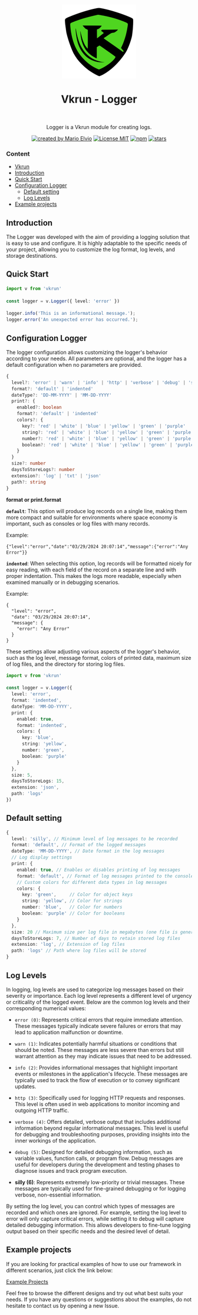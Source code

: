 <div align="center">
  <img src="../../../logo.svg" width="200px" align="center" alt="Vkrun logo" />
  <h1 align="center">Vkrun - Logger</h1>
  <br/>
  <p align="center">
    Logger is a Vkrun module for creating logs.
  </p>
</div>

<p align="center">
  <a href="https://github.com/jukerah" rel="nofollow"><img src="https://img.shields.io/badge/created%20by-Mario%20Elvio-blue.svg" alt="created by Mario Elvio"></a>
  <a href="https://opensource.org/licenses/MIT" rel="nofollow"><img src="https://img.shields.io/badge/License%20-MIT-blue.svg" alt="License MIT"></a>
  <a href="https://www.npmjs.com/package/vkrun" rel="nofollow"><img src="https://img.shields.io/npm/dw/vkrun.svg?color=blue" alt="npm"></a>
  <a href="https://www.npmjs.com/package/vkrun" rel="nofollow"><img src="https://img.shields.io/github/stars/jukerah/vkrun" alt="stars"></a>
</p>

### Content
- [Vkrun](https://github.com/vkrunjs/vkrun)
- [Introduction](#introduction)
- [Quick Start](#quick-start)
- [Configuration Logger](#configuration-logger)
  - [Default setting](#default-setting)
  - [Log Levels](#log-levels)
- [Example projects](#example-projects)

<h2 id="introduction">Introduction</h2>

The Logger was developed with the aim of providing a logging solution that is easy to use and configure. It is highly adaptable to the specific needs of your project, allowing you to customize the log format, log levels, and storage destinations.

<h2 id="quick-start">Quick Start</h2>

```ts
import v from 'vkrun'

const logger = v.Logger({ level: 'error' })

logger.info('This is an informational message.');
logger.error('An unexpected error has occurred.');
```

<h2 id="configuration-logger">Configuration Logger</h2>

The logger configuration allows customizing the logger's behavior according to your needs. All parameters are optional, and the logger has a default configuration when no parameters are provided.

```ts
{
  level?: 'error' | 'warn' | 'info' | 'http' | 'verbose' | 'debug' | 'silly'
  format?: 'default' | 'indented'
  dateType?: 'DD-MM-YYYY' | 'MM-DD-YYYY'
  print?: {
    enabled?: boolean
    format?: 'default' | 'indented'
    colors?: {
      key?: 'red' | 'white' | 'blue' | 'yellow' | 'green' | 'purple'
      string?: 'red' | 'white' | 'blue' | 'yellow' | 'green' | 'purple'
      number?: 'red' | 'white' | 'blue' | 'yellow' | 'green' | 'purple'
      boolean?: 'red' | 'white' | 'blue' | 'yellow' | 'green' | 'purple'
    }
  }
  size?: number
  daysToStoreLogs?: number
  extension?: 'log' | 'txt' | 'json'
  path?: string
}
```

**format or print.format**

**`default`**: This option will produce log records on a single line, making them more compact and suitable for environments where space economy is important, such as consoles or log files with many records.

Example:

```log
{"level":"error","date":"03/29/2024 20:07:14","message":{"error":"Any Error"}}
```

**`indented`**: When selecting this option, log records will be formatted nicely for easy reading, with each field of the record on a separate line and with proper indentation. This makes the logs more readable, especially when examined manually or in debugging scenarios.

Example:

```log
{
  "level": "error",
  "date": "03/29/2024 20:07:14",
  "message": {
    "error": "Any Error"
  }
}
```

These settings allow adjusting various aspects of the logger's behavior, such as the log level, message format, colors of printed data, maximum size of log files, and the directory for storing log files.

```ts
import v from 'vkrun'

const logger = v.Logger({
  level: 'error',
  format: 'indented',
  dateType: 'MM-DD-YYYY',
  print: {
    enabled: true,
    format: 'indented',
    colors: {
      key: 'blue',
      string: 'yellow',
      number: 'green',
      boolean: 'purple'
    }
  },
  size: 5,
  daysToStoreLogs: 15,
  extension: 'json',
  path: 'logs'
})
```

<h2 id="default-setting">Default setting</h2>

```ts
{
  level: 'silly', // Minimum level of log messages to be recorded
  format: 'default', // Format of the logged messages
  dateType: 'MM-DD-YYYY', // Date format in the log messages
  // Log display settings
  print: {
    enabled: true, // Enables or disables printing of log messages
    format: 'default', // Format of log messages printed to the console
    // Custom colors for different data types in log messages
    colors: { 
      key: 'green',     // Color for object keys
      string: 'yellow', // Color for strings
      number: 'blue',   // Color for numbers
      boolean: 'purple' // Color for booleans
    }
  },
  size: 20 // Maximum size per log file in megabytes (one file is generated per hour)
  daysToStoreLogs: 7, // Number of days to retain stored log files
  extension: 'log', // Extension of log files
  path: 'logs' // Path where log files will be stored
}
```

<h2 id="log-levels">Log Levels</h2>

In logging, log levels are used to categorize log messages based on their severity or importance. Each log level represents a different level of urgency or criticality of the logged event. Below are the common log levels and their corresponding numerical values:

* `error (0)`: Represents critical errors that require immediate attention. These messages typically indicate severe failures or errors that may lead to application malfunction or downtime.

* `warn (1)`: Indicates potentially harmful situations or conditions that should be noted. These messages are less severe than errors but still warrant attention as they may indicate issues that need to be addressed.

* `info (2)`: Provides informational messages that highlight important events or milestones in the application's lifecycle. These messages are typically used to track the flow of execution or to convey significant updates.

* `http (3)`: Specifically used for logging HTTP requests and responses. This level is often used in web applications to monitor incoming and outgoing HTTP traffic.

* `verbose (4)`: Offers detailed, verbose output that includes additional information beyond regular informational messages. This level is useful for debugging and troubleshooting purposes, providing insights into the inner workings of the application.

* `debug (5)`: Designed for detailed debugging information, such as variable values, function calls, or program flow. Debug messages are useful for developers during the development and testing phases to diagnose issues and track program execution.

* **silly (6)**: Represents extremely low-priority or trivial messages. These messages are typically used for fine-grained debugging or for logging verbose, non-essential information.

By setting the log level, you can control which types of messages are recorded and which ones are ignored. For example, setting the log level to error will only capture critical errors, while setting it to debug will capture detailed debugging information. This allows developers to fine-tune logging output based on their specific needs and the desired level of detail.

<h2 id="example-projects">Example projects</h2>

If you are looking for practical examples of how to use our framework in different scenarios, just click the link below:

[Example Projects](https://github.com/vkrunjs/vkrun/tree/main/examples/logger)

Feel free to browse the different designs and try out what best suits your needs. If you have any questions or suggestions about the examples, do not hesitate to contact us by opening a new Issue.